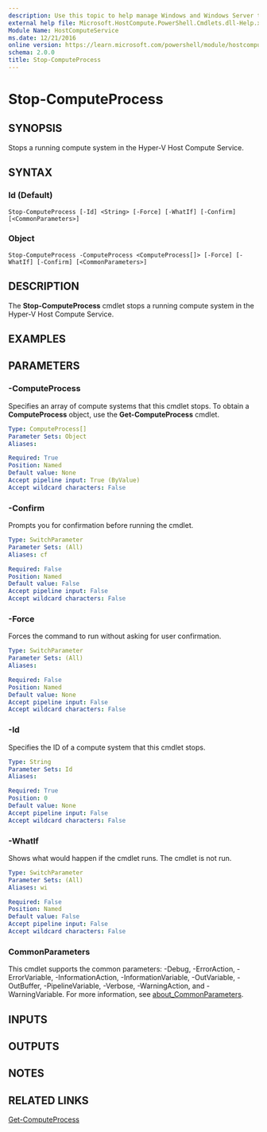 ```yaml
---
description: Use this topic to help manage Windows and Windows Server technologies with Windows PowerShell.
external help file: Microsoft.HostCompute.PowerShell.Cmdlets.dll-Help.xml
Module Name: HostComputeService
ms.date: 12/21/2016
online version: https://learn.microsoft.com/powershell/module/hostcomputeservice/stop-computeprocess?view=windowsserver2025-ps&wt.mc_id=ps-gethelp
schema: 2.0.0
title: Stop-ComputeProcess
---
```


# Stop-ComputeProcess

## SYNOPSIS
Stops a running compute system in the Hyper-V Host Compute Service.

## SYNTAX

### Id (Default)
```
Stop-ComputeProcess [-Id] <String> [-Force] [-WhatIf] [-Confirm] [<CommonParameters>]
```

### Object
```
Stop-ComputeProcess -ComputeProcess <ComputeProcess[]> [-Force] [-WhatIf] [-Confirm] [<CommonParameters>]
```

## DESCRIPTION
The **Stop-ComputeProcess** cmdlet stops a running compute system in the Hyper-V Host Compute Service.

## EXAMPLES


## PARAMETERS

### -ComputeProcess
Specifies an array of compute systems that this cmdlet stops.
To obtain a **ComputeProcess** object, use the **Get-ComputeProcess** cmdlet.

```yaml
Type: ComputeProcess[]
Parameter Sets: Object
Aliases:

Required: True
Position: Named
Default value: None
Accept pipeline input: True (ByValue)
Accept wildcard characters: False
```

### -Confirm
Prompts you for confirmation before running the cmdlet.

```yaml
Type: SwitchParameter
Parameter Sets: (All)
Aliases: cf

Required: False
Position: Named
Default value: False
Accept pipeline input: False
Accept wildcard characters: False
```

### -Force
Forces the command to run without asking for user confirmation.

```yaml
Type: SwitchParameter
Parameter Sets: (All)
Aliases:

Required: False
Position: Named
Default value: None
Accept pipeline input: False
Accept wildcard characters: False
```

### -Id
Specifies the ID of a compute system that this cmdlet stops.

```yaml
Type: String
Parameter Sets: Id
Aliases:

Required: True
Position: 0
Default value: None
Accept pipeline input: False
Accept wildcard characters: False
```

### -WhatIf
Shows what would happen if the cmdlet runs.
The cmdlet is not run.

```yaml
Type: SwitchParameter
Parameter Sets: (All)
Aliases: wi

Required: False
Position: Named
Default value: False
Accept pipeline input: False
Accept wildcard characters: False
```

### CommonParameters
This cmdlet supports the common parameters: -Debug, -ErrorAction, -ErrorVariable, -InformationAction, -InformationVariable, -OutVariable, -OutBuffer, -PipelineVariable, -Verbose, -WarningAction, and -WarningVariable. For more information, see [about_CommonParameters](https://go.microsoft.com/fwlink/?LinkID=113216).

## INPUTS

## OUTPUTS

## NOTES

## RELATED LINKS

[Get-ComputeProcess](./Get-ComputeProcess.md)


